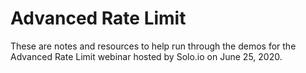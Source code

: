 # Advanced Rate Limit

These are notes and resources to help run through the demos for the Advanced Rate Limit webinar hosted by 
Solo.io on June 25, 2020. 
